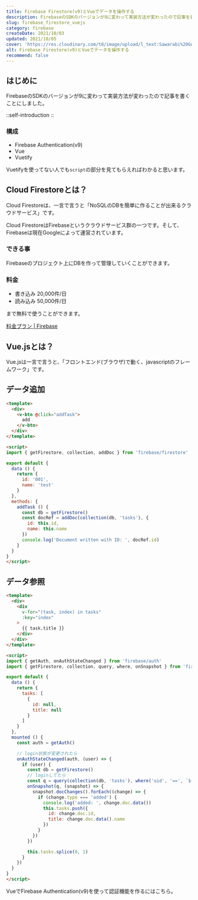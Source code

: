 ```yaml
---
title: Firebase Firestore(v9)とVueでデータを操作する
description: FirebaseのSDKのバージョンが9に変わって実装方法が変わったので記事を書くことにしました。構成はFirebase Authentication(v9)、Vue、Vuetifyです。Vuetifyを使ってない人でもscriptの部分を見てもらえればわかると思います。
slug: firebase_firestore_vuejs
category: firebase
createDate: 2021/10/03
updated: 2021/10/05
cover: 'https://res.cloudinary.com/t8/image/upload/l_text:Sawarabi%20Gothic_80_bold:Firebase Firestore(v9)とVueでデータを操作する,co_rgb:fff,w_620,c_fit/v1712091289/ogp_image_zorhlz.png'
alt: Firebase Firestore(v9)とVueでデータを操作する
recommend: false
---
```

## はじめに



FirebaseのSDKのバージョンが9に変わって実装方法が変わったので記事を書くことにしました。

::self-introduction
::

### 構成
* Firebase Authentication(v9)
* Vue
* Vuetify

Vuetifyを使ってない人でも`script`の部分を見てもらえればわかると思います。

## Cloud Firestoreとは？
Cloud Firestoreは、一言で言うと「NoSQLのDBを簡単に作ることが出来るクラウドサービス」です。

Cloud FirestoreはFirebaseというクラウドサービス群の一つです。そして、Firebaseは現在Googleによって運営されています。

### できる事
Firebaseのプロジェクト上にDBを作って管理していくことができます。

### 料金

* 書き込み 20,000件/日
* 読み込み 50,000件/日


まで無料で使うことができます。

[料金プラン | Firebase](https://firebase.google.com/pricing?hl=ja)

## Vue.jsとは？

Vue.jsは一言で言うと、「フロントエンド(ブラウザ)で動く、javascriptのフレームワーク」です。



## データ追加
```html
<template>
  <div>
    <v-btn @click="addTask">
      add
    </v-btn>
  </div>
</template>

<script>
import { getFirestore, collection, addDoc } from 'firebase/firestore'

export default {
  data () {
    return {
      id: '001',
      name: 'test'
    }
  },
  methods: {
    addTask () {
      const db = getFirestore()
      const docRef = addDoc(collection(db, 'tasks'), {
        id: this.id,
        name: this.name
      })
      console.log('Document written with ID: ', docRef.id)
    }
  }
}
</script>

```

## データ参照
```html
<template>
  <div>
    <div
      v-for="(task, index) in tasks"
      :key="index"
    >
      {{ task.title }}
    </div>
  </div>
</template>

<script>
import { getAuth, onAuthStateChanged } from 'firebase/auth'
import { getFirestore, collection, query, where, onSnapshot } from 'firebase/firestore'

export default {
  data () {
    return {
      tasks: [
        {
          id: null,
          title: null
        }
      ]
    }
  },
  mounted () {
    const auth = getAuth()

    // login状態が変更されたら
    onAuthStateChanged(auth, (user) => {
      if (user) {
        const db = getFirestore()
        // loginしてたら
        const q = query(collection(db, 'tasks'), where('uid', '==', `${user.uid}`))
        onSnapshot(q, (snapshot) => {
          snapshot.docChanges().forEach((change) => {
            if (change.type === 'added') {
              console.log('added: ', change.doc.data())
              this.tasks.push({
                id: change.doc.id,
                title: change.doc.data().name
              })
            }
          })
        })

        this.tasks.splice(0, 1)
      }
    })
  }
}
</script>
```


VueでFirebase Authentication(v9)を使って認証機能を作るにはこちら。

<post-card-small slug="firebase_authentication_vuejs" lang="ja"></post-card-small>